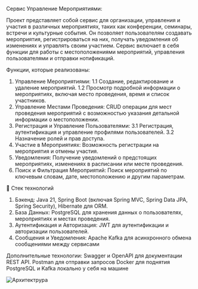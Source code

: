 Сервис Управление Мероприятиями:

Проект представляет собой сервис для организации, управления и участия в различных мероприятиях, таких как конференции, семинары, встречи и культурные события. Он позволяет пользователям создавать мероприятия, регистрироваться на них, получать уведомления об изменениях и управлять своим участием. Сервис включает в себя функции для работы с местоположениями мероприятий, управления пользователями и отправки нотификаций.

Функции, которые реализованы:

1. Управление Мероприятиями:
      1.1 Создание, редактирование и удаление мероприятий.
      1.2 Просмотр подробной информации о мероприятиях, включая место проведения, время и список участников.
2. Управление Местами Проведения: CRUD операции для мест проведения мероприятий с возможностью указания детальной информации о местоположении.
3. Регистрация и Управление Пользователями:
      3.1 Регистрация, аутентификация и управление профилями пользователей.
      3.2 Назначение ролей и прав доступа.
4. Участие в Мероприятиях: Возможность регистрации на мероприятия и отмены участия.
5. Уведомления: Получение уведомлений о предстоящих мероприятиях, изменениях в расписании или месте проведения.
6. Поиск и Фильтрация Мероприятий: Поиск мероприятий по ключевым словам, дате, местоположению и другим параметрам.

📝 Стек технологий
1. Бэкенд: Java 21, Spring Boot (включая Spring MVC, Spring Data JPA, Spring Security), Hibernate для ORM.
2. База Данных: PostgreSQL для хранения данных о пользователях, мероприятиях и местах проведения.
3. Аутентификация и Авторизация: JWT для аутентификации и авторизации пользователей.
4. Сообщения и Уведомления: Apache Kafka для асинхронного обмена сообщениями между сервисами

Дополнительные технологии:
Swagger и OpenAPI для документации REST API.
Postman для отправки запросов
Docker для поднятия PostgreSQL и Kafka локально у себя на машине


![Архитектрура](https://github.com/user-attachments/assets/7e83ab1f-d080-4f71-bcd5-eb798dd9886b)
